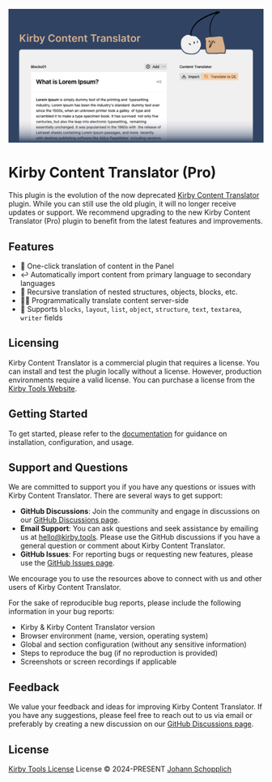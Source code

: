 [![Kirby Content Translator](./.github/social-card.png)](https://kirby.tools/content-translator)

# Kirby Content Translator (Pro)

This plugin is the evolution of the now deprecated [Kirby Content Translator](https://github.com/johannschopplich/kirby-content-translator) plugin. While you can still use the old plugin, it will no longer receive updates or support. We recommend upgrading to the new Kirby Content Translator (Pro) plugin to benefit from the latest features and improvements.

## Features

- 🥟 One-click translation of content in the Panel
- ↩️ Automatically import content from primary language to secondary languages
- 🤿 Recursive translation of nested structures, objects, blocks, etc.
- 👩‍🔧 Programmatically translate content server-side
- 🌾 Supports `blocks`, `layout`, `list`, `object`, `structure`, `text`, `textarea`, `writer` fields

## Licensing

Kirby Content Translator is a commercial plugin that requires a license. You can install and test the plugin locally without a license. However, production environments require a valid license. You can purchase a license from the [Kirby Tools Website](https://kirby.tools/content-translator).

## Getting Started

To get started, please refer to the [documentation](https://kirby.tools/docs/content-translator) for guidance on installation, configuration, and usage.

## Support and Questions

We are committed to support you if you have any questions or issues with Kirby Content Translator. There are several ways to get support:

- **GitHub Discussions**: Join the community and engage in discussions on our [GitHub Discussions page](https://github.com/kirby-tools/kirby-content-translator/discussions).
- **Email Support**: You can ask questions and seek assistance by emailing us at [hello@kirby.tools](mailto:hello@kirby.tools). Please use the GitHub discussions if you have a general question or comment about Kirby Content Translator.
- **GitHub Issues**: For reporting bugs or requesting new features, please use the [GitHub Issues page](https://github.com/kirby-tools/kirby-content-translator/issues).

We encourage you to use the resources above to connect with us and other users of Kirby Content Translator.

For the sake of reproducible bug reports, please include the following information in your bug reports:

- Kirby & Kirby Content Translator version
- Browser environment (name, version, operating system)
- Global and section configuration (without any sensitive information)
- Steps to reproduce the bug (if no reproduction is provided)
- Screenshots or screen recordings if applicable

## Feedback

We value your feedback and ideas for improving Kirby Content Translator. If you have any suggestions, please feel free to reach out to us via email or preferably by creating a new discussion on our [GitHub Discussions page](https://github.com/kirby-tools/kirby-content-translator/discussions).

## License

[Kirby Tools License](./LICENSE.md) License © 2024-PRESENT [Johann Schopplich](https://github.com/johannschopplich)
